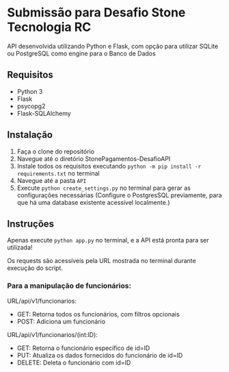 # Submissão para Desafio Stone Tecnologia RC
API desenvolvida utilizando Python e Flask, com opção para utilizar 
SQLite ou PostgreSQL como engine para o Banco de Dados

## Requisitos
- Python 3
- Flask
- psycopg2
- Flask-SQLAlchemy

## Instalação
1. Faça o clone do repositório
2. Navegue até o diretório StonePagamentos-DesafioAPI
3. Instale todos os requisitos executando
`python -m pip install -r requirements.txt` no terminal
4. Navegue até a pasta `API` 
5. Execute `python create_settings.py` no terminal para gerar as
configurações necessárias (Configure o PostgresSQL previamente, para que
há uma database existente acessível localmente.)

## Instruções
Apenas execute `python app.py` no terminal, e a API está pronta
para ser utilizada! 

Os requests são acessíveis pela URL 
mostrada no terminal durante execução do script.

### Para a manipulação de funcionários:

URL/api/v1/funcionarios:
- GET: Retorna todos os funcionários, com filtros opcionais
- POST: Adiciona um funcionário

URL/api/v1/funcionarios/(int:ID):
- GET: Retorna o funcionário específico de id=ID 
- PUT: Atualiza os dados fornecidos do funcionário de id=ID
- DELETE: Deleta o funcionário com id=ID

